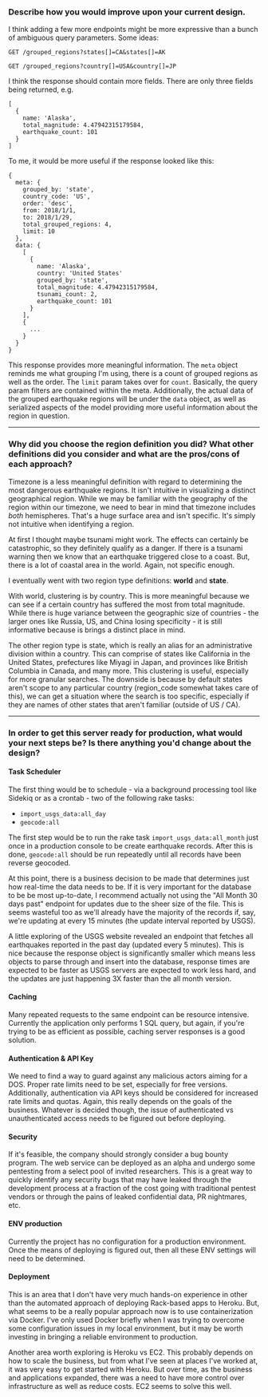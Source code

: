 ### Describe how you would improve upon your current design.

I think adding a few more endpoints might be more expressive than a bunch of ambiguous query parameters. Some ideas:

```
GET /grouped_regions?states[]=CA&states[]=AK
```

```
GET /grouped_regions?country[]=USA&country[]=JP
```

I think the response should contain more fields. There are only three fields being returned, e.g.

```
[
  {
    name: 'Alaska',
    total_magnitude: 4.47942315179584,
    earthquake_count: 101
  }
]
```

To me, it would be more useful if the response looked like this:

```
{
  meta: {
    grouped_by: 'state',
    country_code: 'US',
    order: 'desc',
    from: 2018/1/1,
    to: 2018/1/29,
    total_grouped_regions: 4,
    limit: 10
  },
  data: {
    [
      {
        name: 'Alaska',
        country: 'United States'
        grouped_by: 'state',
        total_magnitude: 4.47942315179584,
        tsunami_count: 2,
        earthquake_count: 101
      }
    ],
    {
      ...
    }
  }
}
```

This response provides more meaningful information. The `meta` object reminds me what grouping I'm using, there is a count of grouped regions as well as the order. The `limit` param takes over for `count`. Basically, the query param filters are contained within the meta. Additionally, the actual data of the grouped earthquake regions will be under the `data` object, as well as serialized aspects of the model providing more useful information about the region in question.

---

### Why did you choose the region definition you did? What other definitions did you consider and what are the pros/cons of each approach?

Timezone is a less meaningful definition with regard to determining the most dangerous earthquake regions. It isn't intuitive in visualizing a distinct geographical region. While we may be familiar with the geography of the region within our timezone, we need to bear in mind that timezone includes _both_ hemispheres. That's a huge surface area and isn't specific. It's simply not intuitive when identifying a region.

At first I thought maybe tsunami might work. The effects can certainly be catastrophic, so they definitely qualify as a danger. If there is a tsunami warning then we know that an earthquake triggered close to a coast. But, there is a lot of coastal area in the world. Again, not specific enough.

I eventually went with two region type definitions: __world__ and __state__.

With world, clustering is by country. This is more meaningful because we can see if a certain country has suffered the most from total magnitude. While there is huge variance between the geographic size of countries - the larger ones like Russia, US, and China losing specificity - it is still informative because is brings a distinct place in mind.

The other region type is state, which is really an alias for an administrative division within a country. This can comprise of states like California in the United States, prefectures like Miyagi in Japan, and provinces like British Columbia in Canada, and many more. This clustering is useful, especially for more granular searches. The downside is because by default states aren't scope to any particular country (region_code somewhat takes care of this), we can get a situation where the search is too specific, especially if they are names of other states that aren't familiar (outside of US / CA).

---

### In order to get this server ready for production, what would your next steps be? Is there anything you'd change about the design?

#### Task Scheduler

The first thing would be to schedule - via a background processing tool like Sidekiq or as a crontab -  two of the following rake tasks:
- `import_usgs_data:all_day`
- `geocode:all`

The first step would be to run the rake task `import_usgs_data:all_month` just once in a production console to be    create earthquake records. After this is done, `geocode:all` should be run repeatedly until all records have been reverse geocoded.

At this point, there is a business decision to be made that determines just how real-time the data needs to be. If it is very important for the database to be be most up-to-date, I recommend actually not using the "All Month 30 days past" endpoint for updates due to the sheer size of the file. This is seems wasteful too as we'll already have the majority of the records if, say, we're updating at every 15 minutes (the update interval reported by USGS).

A little exploring of the USGS website revealed an endpoint that fetches all earthquakes reported in the past day (updated every 5 minutes). This is nice because the response object is significantly smaller which means less objects to parse through and insert into the database, response times are expected to be faster as USGS servers are expected to work less hard, and the updates are just happening 3X faster than the all month version.

#### Caching

Many repeated requests to the same endpoint can be resource intensive. Currently the application only performs 1 SQL query, but again, if you're trying to be as efficient as possible, caching server responses is a good solution.

#### Authentication & API Key

We need to find a way to guard against any malicious actors aiming for a DOS. Proper rate limits need to be set, especially for free versions. Additionally, authentication via API keys should be considered for increased rate limits and quotas. Again, this really depends on the goals of the business. Whatever is decided though, the issue of authenticated vs unauthenticated access needs to be figured out before deploying.

#### Security

If it's feasible, the company should strongly consider a bug bounty program. The web service can be deployed as an alpha and undergo some pentesting from a select pool of invited researchers. This is a great way to quickly identify any security bugs that may have leaked through the development process at a fraction of the cost going with traditional pentest vendors or through the pains of leaked confidential data, PR nightmares, etc.

#### ENV production

Currently the project has no configuration for a production environment. Once the means of deploying is figured out, then all these ENV settings will need to be determined.

#### Deployment

This is an area that I don't have very much hands-on experience in other than the automated approach of deploying Rack-based apps to Heroku. But, what seems to be a really popular approach now is to use containerization via Docker. I've only used Docker briefly when I was trying to overcome some configuration issues in my local environment, but it may be worth investing in bringing a reliable environment to production.

Another area worth exploring is Heroku vs EC2. This probably depends on how to scale the business, but from what I've seen at places I've worked at, it was very easy to get started with Heroku. But over time, as the business and applications expanded, there was a need to have more control over infrastructure as well as reduce costs. EC2 seems to solve this well.
